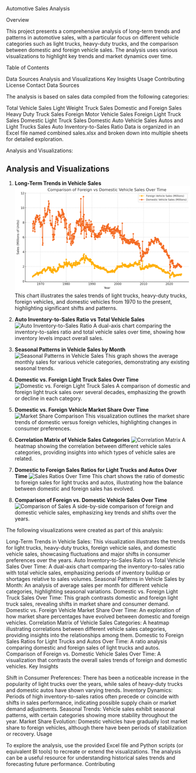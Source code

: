 Automotive Sales Analysis

Overview

This project presents a comprehensive analysis of long-term trends and patterns in automotive sales, with a particular focus on different vehicle categories such as light trucks, heavy-duty trucks, and the comparison between domestic and foreign vehicle sales. The analysis uses various visualizations to highlight key trends and market dynamics over time.

Table of Contents

Data Sources
Analysis and Visualizations
Key Insights
Usage
Contributing
License
Contact
Data Sources

The analysis is based on sales data compiled from the following categories:

Total Vehicle Sales
Light Weight Truck Sales
Domestic and Foreign Sales
Heavy Duty Truck Sales
Foreign Motor Vehicle Sales
Foreign Light Truck Sales
Domestic Light Truck Sales
Domestic Auto Vehicle Sales
Autos and Light Trucks Sales
Auto Inventory-to-Sales Ratio
Data is organized in an Excel file named combined sales.xlsx and broken down into multiple sheets for detailed exploration.

Analysis and Visualizations:

## Analysis and Visualizations

1. **Long-Term Trends in Vehicle Sales**
   ![Long-Term Trends in Vehicle Sales](output.png)
   This chart illustrates the sales trends of light trucks, heavy-duty trucks, foreign vehicles, and domestic vehicles from 1970 to the present, highlighting significant shifts and patterns.

2. **Auto Inventory-to-Sales Ratio vs Total Vehicle Sales**
   ![Auto Inventory-to-Sales Ratio](output2.png)
   A dual-axis chart comparing the inventory-to-sales ratio and total vehicle sales over time, showing how inventory levels impact overall sales.

3. **Seasonal Patterns in Vehicle Sales by Month**
   ![Seasonal Patterns in Vehicle Sales](output3.png)
   This graph shows the average monthly sales for various vehicle categories, demonstrating any existing seasonal trends.

4. **Domestic vs. Foreign Light Truck Sales Over Time**
   ![Domestic vs. Foreign Light Truck Sales](output4.png)
   A comparison of domestic and foreign light truck sales over several decades, emphasizing the growth or decline in each category.

5. **Domestic vs. Foreign Vehicle Market Share Over Time**
   ![Market Share Comparison](output5.png)
   This visualization outlines the market share trends of domestic versus foreign vehicles, highlighting changes in consumer preferences.

6. **Correlation Matrix of Vehicle Sales Categories**
   ![Correlation Matrix](output6.png)
   A heatmap showing the correlation between different vehicle sales categories, providing insights into which types of vehicle sales are related.

7. **Domestic to Foreign Sales Ratios for Light Trucks and Autos Over Time**
   ![Sales Ratios Over Time](output7.png)
   This chart shows the ratio of domestic to foreign sales for light trucks and autos, illustrating how the balance between domestic and foreign sales has evolved.

8. **Comparison of Foreign vs. Domestic Vehicle Sales Over Time**
   ![Comparison of Sales](output8.png)
   A side-by-side comparison of foreign and domestic vehicle sales, emphasizing key trends and shifts over the years.


The following visualizations were created as part of this analysis:

Long-Term Trends in Vehicle Sales: This visualization illustrates the trends for light trucks, heavy-duty trucks, foreign vehicle sales, and domestic vehicle sales, showcasing fluctuations and major shifts in consumer preferences over the years.
Auto Inventory-to-Sales Ratio vs Total Vehicle Sales Over Time: A dual-axis chart comparing the inventory-to-sales ratio with total vehicle sales, emphasizing periods of inventory buildup or shortages relative to sales volumes.
Seasonal Patterns in Vehicle Sales by Month: An analysis of average sales per month for different vehicle categories, highlighting seasonal variations.
Domestic vs. Foreign Light Truck Sales Over Time: This graph contrasts domestic and foreign light truck sales, revealing shifts in market share and consumer demand.
Domestic vs. Foreign Vehicle Market Share Over Time: An exploration of how market share percentages have evolved between domestic and foreign vehicles.
Correlation Matrix of Vehicle Sales Categories: A heatmap illustrating correlations between different vehicle sales categories, providing insights into the relationships among them.
Domestic to Foreign Sales Ratios for Light Trucks and Autos Over Time: A ratio analysis comparing domestic and foreign sales of light trucks and autos.
Comparison of Foreign vs. Domestic Vehicle Sales Over Time: A visualization that contrasts the overall sales trends of foreign and domestic vehicles.
Key Insights

Shift in Consumer Preferences: There has been a noticeable increase in the popularity of light trucks over the years, while sales of heavy-duty trucks and domestic autos have shown varying trends.
Inventory Dynamics: Periods of high inventory-to-sales ratios often precede or coincide with shifts in sales performance, indicating possible supply chain or market demand adjustments.
Seasonal Trends: Vehicle sales exhibit seasonal patterns, with certain categories showing more stability throughout the year.
Market Share Evolution: Domestic vehicles have gradually lost market share to foreign vehicles, although there have been periods of stabilization or recovery.
Usage

To explore the analysis, use the provided Excel file and Python scripts (or equivalent BI tools) to recreate or extend the visualizations.
The analysis can be a useful resource for understanding historical sales trends and forecasting future performance.
Contributing

